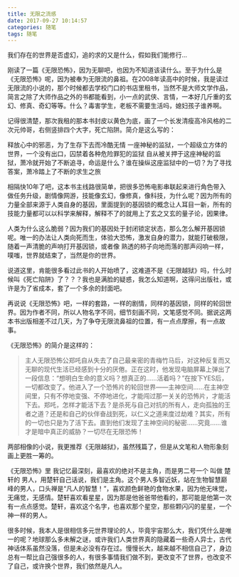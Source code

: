 ```yaml
---
title: 无限之流感
date: 2017-09-27 10:14:57
categories: 随笔
tags: 随笔
---
```


我们存在的世界是否虚幻，追的求的又是什么，假如我们能修行...

<!-- more -->
刚读了一篇《无限恐怖》，因为无聊吧，也因为不知道该读什么。至于为什么是《无限恐怖》呢，因为被奉为无限流的鼻祖。在2008年读高中的时候，我是读过无限流的小说的，那个时候都去学校门口的书店里租书，当然不是大师文学作品，简言之除了大师作品之外的书都能看到，小一点的武侠、言情，一本好几斤重的玄幻、修真、奇幻等等。什么？毒害学生，老板不需要生活吗，媳妇孩子谁养啊。

记得很清楚，那次我租的那本书封皮以黄色为底，画了一个长发清瘦高冷风格的二次元帅哥，右侧竖排四个大字，死亡陷阱。简介是这么写的：
> 
释放心中的邪恶，为了生存下去而冷酷无情
一座神秘的监狱，一个超级立方体的世界，一个没有出口，囚禁着各种危险罪犯的监狱
自从被关押于这座神秘的监狱，萧冷就开始了不断追寻，命运是什么？谁在操纵这座监狱中的一切？为了寻找答案，萧冷踏上了不断的求生之旅

相隔快10年了吧，这本书主线路很简单，把很多恐怖电影串联起来进行角色带入做任务升级，剧情像网游，技能像玄幻，像修真，像科技，为什么呢？因为所有的力量全部来源于人类自身的基因，里面提到的基因锁的概念让人耳目一新，所有的技能力量都可以以科学来解释，解释不了的就用上了玄之又玄的量子论，因果律。

人类为什么这么脆弱？因为我们的基因处于封闭锁定状态，那么怎么解开基因锁呢。唯一的办法让人类向死而生，体验大恐怖，激发自身的潜力，就能打破极限，随着一声清脆的声响打开基因锁，或者像 熟透的柿子向地而落的那声闷响一样，噗嗤，世界就结束了，当然是你的世界。

说道这里，肯能很多看过此书的人开始喷了，这难道不是《无限越狱》吗，什么时候叫《死亡陷阱》了？？？我也是满脸的疑惑，我怎么知道啊，这得问出版社，或许是为了省成本，套了一个多余的封面吧。

再说说《无限恐怖》吧，一样的套路，一样的剧情，同样的基因锁，同样的轮回世界。因为作者不同，所以人物名字不同，细节刻画不同，文笔感觉不同。据说这两本书出版相差不过几天，为了争夺无限流鼻祖的位置，有一点点摩擦，有一点故事。

《无限恐怖》的简介是这样的：
>主人无限恐怖公郑吒自从失去了自己最亲密的青梅竹马后，对这种反复而又无聊的现代生活已经感到十分的厌倦。正在这时，他发现电脑屏幕上弹出了一段信息：“想明白生命的意义吗？想真正的……活着吗？”在按下YES后，一切都改变了。他进入了一个恐怖片的轮回世界——主神空间……在主神空间里，只有不停地变强、不停地进化，才能闯过那一关关的恐怖片，才能活下去。郑吒，怎样才能活下去？是杀死与自己对抗的所有人，走向孤独的王者之道？还是和自己的伙伴奋战到死，以仁义之道来度过劫难？其实，所有的一切也只是为了活下去。直到他们发现了主神空间的秘密……究竟……谁才是暗中真正的威胁？一切尽在无限恐怖！

两部相像的小说，我更推荐《无限越狱》，虽然残篇了，但是从文笔和人物形象刻画上更胜一筹的。

《无限恐怖》里 我记忆最深刻，最喜欢的绝对不是主角，而是男二号一个 叫做 楚轩的 男人，用楚轩自己话说，我们是主角。这个男人多智近妖，站在生物智慧巅峰的男人，口头禅是“凡人的智慧！”，喜欢颜色鲜艳的食物水果，因为他无味觉，无痛觉，无感情。楚轩喜欢看星星，因为那是他爸爸带他看的，那可能是他第一次有一点点感觉。楚轩，喜欢这个名字，也喜欢那个星空，那些颗闪闪的星星，一个神一样的男人。

很多时候，我本人是很相信多元世界理论的人，毕竟宇宙那么大，我们凭什么是唯一的呢？地球那么多未解之谜，或许我们人类世界真的隐藏着一些奇人异士，古代神话体系虽然没落，但是未必没有存在过。慢慢长大，越来越不相信自己了，身边总有一帮比自己强很多的人，有很多事情我们做不到，更改变不了世界，也改变不了自己，或许换个世界，我们依然是凡人。